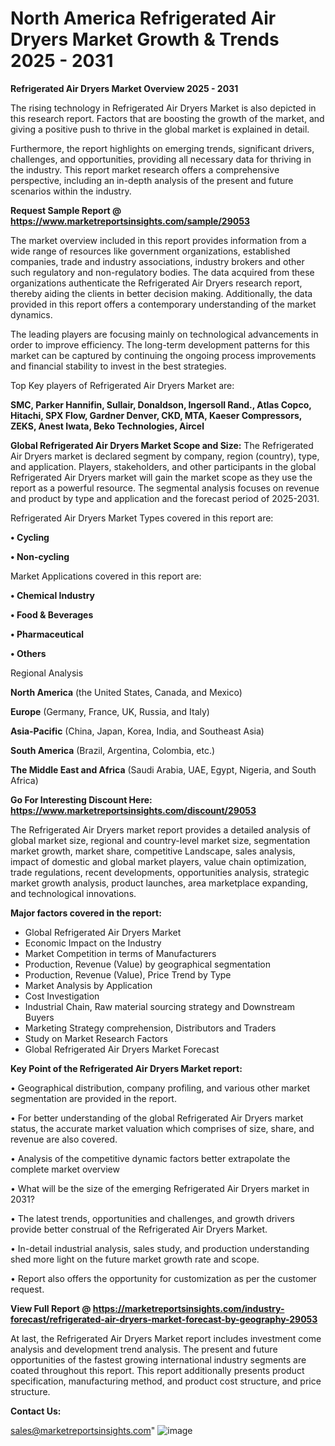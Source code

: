 # North America Refrigerated Air Dryers Market Growth & Trends 2025 - 2031

<Strong> Refrigerated Air Dryers Market Overview 2025 - 2031</strong>

The rising technology in Refrigerated Air Dryers Market is also depicted in this research report. Factors that are boosting the growth of the market, and giving a positive push to thrive in the global market is explained in detail.

Furthermore, the report highlights on emerging trends, significant drivers, challenges, and opportunities, providing all necessary data for thriving in the industry. This report market research offers a comprehensive perspective, including an in-depth analysis of the present and future scenarios within the industry.

<strong>Request Sample Report @ <a href=https://www.marketreportsinsights.com/sample/29053>https://www.marketreportsinsights.com/sample/29053</a></strong>

The market overview included in this report provides information from a wide range of resources like government organizations, established companies, trade and industry associations, industry brokers and other such regulatory and non-regulatory bodies. The data acquired from these organizations authenticate the Refrigerated Air Dryers research report, thereby aiding the clients in better decision making. Additionally, the data provided in this report offers a contemporary understanding of the market dynamics.

The leading players are focusing mainly on technological advancements in order to improve efficiency. The long-term development patterns for this market can be captured by continuing the ongoing process improvements and financial stability to invest in the best strategies.

Top Key players of Refrigerated Air Dryers Market are:

<strong>SMC, Parker Hannifin, Sullair, Donaldson, Ingersoll Rand., Atlas Copco, Hitachi, SPX Flow, Gardner Denver, CKD, MTA, Kaeser Compressors, ZEKS, Anest Iwata, Beko Technologies, Aircel</strong>

<strong><b>Global Refrigerated Air Dryers Market Scope and Size:</b></strong>
The Refrigerated Air Dryers market is declared segment by company, region (country), type, and application. Players, stakeholders, and other participants in the global Refrigerated Air Dryers market will gain the market scope as they use the report as a powerful resource. The segmental analysis focuses on revenue and product by type and application and the forecast period of 2025-2031.

Refrigerated Air Dryers Market Types covered in this report are:

<strong>• Cycling

• Non-cycling</strong>

Market Applications covered in this report are:

<strong>• Chemical Industry

• Food & Beverages

• Pharmaceutical

• Others</strong> 

Regional Analysis

<strong>North America</strong> (the United States, Canada, and Mexico)

<strong>Europe</strong> (Germany, France, UK, Russia, and Italy)

<strong>Asia-Pacific</strong> (China, Japan, Korea, India, and Southeast Asia)

<strong>South America</strong> (Brazil, Argentina, Colombia, etc.)

<strong>The Middle East and Africa</strong> (Saudi Arabia, UAE, Egypt, Nigeria, and South Africa)

<strong>Go For Interesting Discount Here: <a href=https://www.marketreportsinsights.com/discount/29053>https://www.marketreportsinsights.com/discount/29053</a></strong>

The Refrigerated Air Dryers market report provides a detailed analysis of global market size, regional and country-level market size, segmentation market growth, market share, competitive Landscape, sales analysis, impact of domestic and global market players, value chain optimization, trade regulations, recent developments, opportunities analysis, strategic market growth analysis, product launches, area marketplace expanding, and technological innovations.

<strong><b>Major factors covered in the report:</b></strong>
<ul>
  <li>Global Refrigerated Air Dryers Market </li>
  <li>Economic Impact on the Industry</li>
  <li>Market Competition in terms of Manufacturers</li>
  <li>Production, Revenue (Value) by geographical segmentation</li>
  <li>Production, Revenue (Value), Price Trend by Type</li>
  <li>Market Analysis by Application</li>
  <li>Cost Investigation</li>
  <li>Industrial Chain, Raw material sourcing strategy and Downstream Buyers</li>
  <li>Marketing Strategy comprehension, Distributors and Traders</li>
  <li>Study on Market Research Factors</li>
  <li>Global Refrigerated Air Dryers Market Forecast</li>
</ul>

<strong><b>Key Point of the Refrigerated Air Dryers Market report:</b></strong>

• Geographical distribution, company profiling, and various other market segmentation are provided in the report.

• For better understanding of the global Refrigerated Air Dryers market status, the accurate market valuation which comprises of size, share, and revenue are also covered.

• Analysis of the competitive dynamic factors better extrapolate the complete market overview

• What will be the size of the emerging Refrigerated Air Dryers market in 2031?

• The latest trends, opportunities and challenges, and growth drivers provide better construal of the Refrigerated Air Dryers Market.

• In-detail industrial analysis, sales study, and production understanding shed more light on the future market growth rate and scope.

• Report also offers the opportunity for customization as per the customer request.

<strong><b>View Full Report @ <a href=https://marketreportsinsights.com/industry-forecast/refrigerated-air-dryers-market-forecast-by-geography-29053>https://marketreportsinsights.com/industry-forecast/refrigerated-air-dryers-market-forecast-by-geography-29053</a></b></strong>


At last, the Refrigerated Air Dryers Market report includes investment come analysis and development trend analysis. The present and future opportunities of the fastest growing international industry segments are coated throughout this report. This report additionally presents product specification, manufacturing method, and product cost structure, and price structure.

<strong>Contact Us:</strong>

sales@marketreportsinsights.com"
![image](https://github.com/user-attachments/assets/6e36e1bb-33bf-47e7-872e-4c4270af3ad8)
